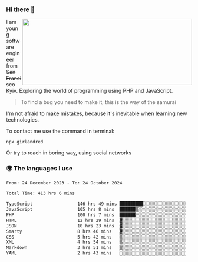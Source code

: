### Hi there 👋  

<img align='right' src="https://github-readme-stats.vercel.app/api?username=girlandred&count_private=true&show_icons=true&include_all_commits=true&hide_rank=true&hide_title=true&theme=buefy&card_width=300" width=460 height=180>


I am young software engineer from ~~San Francisco~~ Kyiv. Exploring the world of programming using PHP and JavaScript.


> To find a bug you need to make it, this is the way of the samurai



I'm not afraid to make mistakes, because it's inevitable when learning new technologies.

To contact me use the command in terminal:

```
npx girlandred
```

Or try to reach in boring way, using social networks


### 🌍 The languages I use

<!--START_SECTION:waka-->

```txt
From: 24 December 2023 - To: 24 October 2024

Total Time: 413 hrs 6 mins

TypeScript                 146 hrs 49 mins █████████░░░░░░░░░░░░░░░░   35.53 %
JavaScript                 105 hrs 8 mins  ██████▒░░░░░░░░░░░░░░░░░░   25.44 %
PHP                        100 hrs 7 mins  ██████░░░░░░░░░░░░░░░░░░░   24.23 %
HTML                       12 hrs 29 mins  ▓░░░░░░░░░░░░░░░░░░░░░░░░   03.02 %
JSON                       10 hrs 23 mins  ▓░░░░░░░░░░░░░░░░░░░░░░░░   02.51 %
Smarty                     8 hrs 46 mins   ▓░░░░░░░░░░░░░░░░░░░░░░░░   02.12 %
CSS                        5 hrs 42 mins   ▒░░░░░░░░░░░░░░░░░░░░░░░░   01.38 %
XML                        4 hrs 54 mins   ▒░░░░░░░░░░░░░░░░░░░░░░░░   01.19 %
Markdown                   3 hrs 51 mins   ▒░░░░░░░░░░░░░░░░░░░░░░░░   00.93 %
YAML                       2 hrs 43 mins   ░░░░░░░░░░░░░░░░░░░░░░░░░   00.66 %
```

<!--END_SECTION:waka-->
